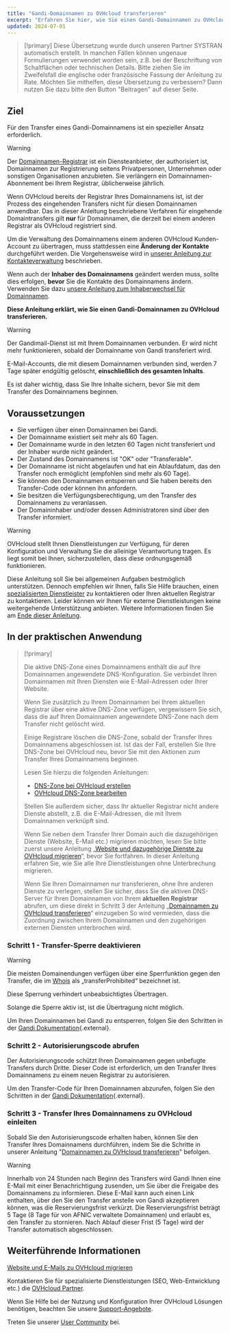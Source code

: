 ```yaml
---
title: "Gandi-Domainnamen zu OVHcloud transferieren"
excerpt: "Erfahren Sie hier, wie Sie einen Gandi-Domainnamen zu OVHcloud transferieren"
updated: 2024-07-01
---
```


> [!primary]
> Diese Übersetzung wurde durch unseren Partner SYSTRAN automatisch erstellt. In manchen Fällen können ungenaue Formulierungen verwendet worden sein, z.B. bei der Beschriftung von Schaltflächen oder technischen Details. Bitte ziehen Sie im Zweifelsfall die englische oder französische Fassung der Anleitung zu Rate. Möchten Sie mithelfen, diese Übersetzung zu verbessern? Dann nutzen Sie dazu bitte den Button "Beitragen" auf dieser Seite.
>

## Ziel

Für den Transfer eines Gandi-Domainnamens ist ein spezieller Ansatz erforderlich.

> [!warning]
>
> Der [Domainnamen-Registrar](/links/web/domains-what-is-registrar) ist ein Diensteanbieter, der authorisiert ist, Domainnamen zur Registrierung seitens Privatpersonen, Unternehmen oder sonstigen Organisationen anzubieten. Sie verlängern ein Domainnamen-Abonnement bei Ihrem Registrar, üblicherweise jährlich.
>
> Wenn OVHcloud bereits der Registrar Ihres Domainnamens ist, ist der Prozess des eingehenden Transfers nicht für diesen Domainnamen anwendbar. Das in dieser Anleitung beschriebene Verfahren für eingehende Domaintransfers gilt **nur** für Domainnamen, die derzeit bei einem anderen Registrar als OVHcloud registriert sind.
>
> Um die Verwaltung des Domainnamens einem anderen OVHcloud Kunden-Account zu übertragen, muss stattdessen eine **Änderung der Kontakte** durchgeführt werden. Die Vorgehensweise wird in [unserer Anleitung zur Kontakteverwaltung](/pages/account_and_service_management/account_information/managing_contacts) beschrieben.
>
> Wenn auch der **Inhaber des Domainnamens** geändert werden muss, sollte dies erfolgen, **bevor** Sie die Kontakte des Domainnamens ändern. Verwenden Sie dazu [unsere Anleitung zum Inhaberwechsel für Domainnamen](/pages/web_cloud/domains/trade_domain).
>

**Diese Anleitung erklärt, wie Sie einen Gandi-Domainnamen zu OVHcloud transferieren.**

> [!warning]
>
> Der Gandimail-Dienst ist mit Ihrem Domainnamen verbunden. Er wird nicht mehr funktionieren, sobald der Domainname von Gandi transferiert wird. 
>
> E-Mail-Accounts, die mit diesem Domainnamen verbunden sind, werden 7 Tage später endgültig gelöscht, **einschließlich des gesamten Inhalts**.
>
> Es ist daher wichtig, dass Sie Ihre Inhalte sichern, bevor Sie mit dem Transfer des Domainnamens beginnen.
>

## Voraussetzungen

- Sie verfügen über einen Domainnamen bei Gandi.
- Der Domainname existiert seit mehr als 60 Tagen.
- Der Domainname wurde in den letzten 60 Tagen nicht transferiert und der Inhaber wurde nicht geändert.
- Der Zustand des Domainnamens ist "OK" oder "Transferable".
- Der Domainname ist nicht abgelaufen und hat ein Ablaufdatum, das den Transfer noch ermöglicht (empfohlen sind mehr als 60 Tage).
- Sie können den Domainnamen entsperren und Sie haben bereits den Transfer-Code oder können ihn anfordern.
- Sie besitzen die Verfügungsberechtigung, um den Transfer des Domainnamens zu veranlassen.
- Der Domaininhaber und/oder dessen Administratoren sind über den Transfer informiert.

> [!warning]
> OVHcloud stellt Ihnen Dienstleistungen zur Verfügung, für deren Konfiguration und Verwaltung Sie die alleinige Verantwortung tragen. Es liegt somit bei Ihnen, sicherzustellen, dass diese ordnungsgemäß funktionieren.
> 
> Diese Anleitung soll Sie bei allgemeinen Aufgaben bestmöglich unterstützen. Dennoch empfehlen wir Ihnen, falls Sie Hilfe brauchen, einen [spezialisierten Dienstleister](/links/partner) zu kontaktieren oder Ihren aktuellen Registrar zu kontaktieren. Leider können wir Ihnen für externe Dienstleistungen keine weitergehende Unterstützung anbieten. Weitere Informationen finden Sie am [Ende dieser Anleitung](#go-further).
>

## In der praktischen Anwendung

> [!primary]
>
> Die aktive DNS-Zone eines Domainnamens enthält die auf Ihre Domainnamen angewendete DNS-Konfiguration. Sie verbindet Ihren Domainnamen mit Ihren Diensten wie E-Mail-Adressen oder Ihrer Website.
>
> Wenn Sie zusätzlich zu Ihrem Domainnamen bei Ihrem aktuellen Registrar über eine aktive DNS-Zone verfügen, vergewissern Sie sich, dass die auf Ihren Domainnamen angewendete DNS-Zone nach dem Transfer nicht gelöscht wird.
>
> Einige Registrare löschen die DNS-Zone, sobald der Transfer Ihres Domainnamens abgeschlossen ist. Ist das der Fall, erstellen Sie Ihre DNS-Zone bei OVHcloud neu, bevor Sie mit den Aktionen zum Transfer Ihres Domainnamens beginnen.
>
> Lesen Sie hierzu die folgenden Anleitungen:
>
> - [DNS-Zone bei OVHcloud erstellen](/pages/web_cloud/domains/dns_zone_create)
> - [OVHcloud DNS-Zone bearbeiten](/pages/web_cloud/domains/dns_zone_edit)
>
> Stellen Sie außerdem sicher, dass Ihr aktueller Registrar nicht andere Dienste abstellt, z.B. die E-Mail-Adressen, die mit Ihrem Domainnamen verknüpft sind.
>
> Wenn Sie neben dem Transfer Ihrer Domain auch die dazugehörigen Dienste (Website, E-Mail etc.) migrieren möchten, lesen Sie bitte zuerst unsere Anleitung „[Website und dazugehörige Dienste zu OVHcloud migrieren](/pages/web_cloud/web_hosting/hosting_migrating_to_ovh)“, bevor Sie fortfahren.
> In dieser Anleitung erfahren Sie, wie Sie alle Ihre Dienstleistungen ohne Unterbrechung migrieren.
>
> Wenn Sie Ihren Domainnamen nur transferieren, ohne Ihre anderen Dienste zu verlegen, stellen Sie sicher, dass Sie die aktiven DNS-Server für Ihren Domainnamen von Ihrem **aktuellen Registrar** abrufen, um diese direkt in Schritt 3 der Anleitung „[Domainnamen zu OVHcloud transferieren](/pages/web_cloud/domains/transfer_incoming_generic_domain)“ einzugeben
> So wird vermieden, dass die Zuordnung zwischen Ihrem Domainnamen und den zugehörigen externen Diensten unterbrochen wird.
>

### Schritt 1 - Transfer-Sperre deaktivieren

> [!warning]
>
> Die meisten Domainendungen verfügen über eine Sperrfunktion gegen den Transfer, die im [Whois](/links/web/domains-whois) als „transferProhibited“ bezeichnet ist.
>
> Diese Sperrung verhindert unbeabsichtigtes Übertragen.
>
> Solange die Sperre aktiv ist, ist die Übertragung nicht möglich.
>

Um Ihren Domainnamen bei Gandi zu entsperren, folgen Sie den Schritten in der [Gandi Dokumentation](https://docs.gandi.net/en/domain_names/transfer_out/transfer_lock.html){.external}.

### Schritt 2 - Autorisierungscode abrufen

Der Autorisierungscode schützt Ihren Domainnamen gegen unbefugte Transfers durch Dritte. Dieser Code ist erforderlich, um den Transfer Ihres Domainnamens zu einem neuen Registrar zu autorisieren.

Um den Transfer-Code für Ihren Domainnamen abzurufen, folgen Sie den Schritten in der [Gandi Dokumentation](https://docs.gandi.net/en/domain_names/transfer_out/auth_info.html){.external}.

### Schritt 3 - Transfer Ihres Domainnamens zu OVHcloud einleiten
  
Sobald Sie den Autorisierungscode erhalten haben, können Sie den Transfer Ihres Domainnamens durchführen, indem Sie die Schritte in unserer Anleitung "[Domainnamen zu OVHcloud transferieren](/pages/web_cloud/domains/transfer_incoming_generic_domain)" befolgen.

> [!warning]
>
> Innerhalb von 24 Stunden nach Beginn des Transfers wird Gandi Ihnen eine E-Mail mit einer Benachrichtigung zusenden, um Sie über die Freigabe des Domainnamens zu informieren.
> Diese E-Mail kann auch einen Link enthalten, über den Sie den Transfer anstelle von Gandi akzeptieren können, was die Reservierungsfrist verkürzt.
> Die Reservierungsfrist beträgt 5 Tage (8 Tage für von AFNIC verwaltete Domainnamen) und erlaubt es, den Transfer zu stornieren.
> Nach Ablauf dieser Frist (5 Tage) wird der Transfer automatisch abgeschlossen.
>

## Weiterführende Informationen <a name="go-further"></a>

[Website und E-Mails zu OVHcloud migrieren](/pages/web_cloud/web_hosting/hosting_migrating_to_ovh)
 
Kontaktieren Sie für spezialisierte Dienstleistungen (SEO, Web-Entwicklung etc.) die [OVHcloud Partner](/links/partner).
 
Wenn Sie Hilfe bei der Nutzung und Konfiguration Ihrer OVHcloud Lösungen benötigen, beachten Sie unsere [Support-Angebote](/links/support).
 
Treten Sie unserer [User Community](/links/community) bei.
